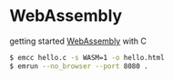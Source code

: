 # WebAssembly

getting started [WebAssembly](https://webassembly.org/getting-started/developers-guide/) with C

```bash
$ emcc hello.c -s WASM=1 -o hello.html
$ emrun --no_browser --port 8080 .
```
